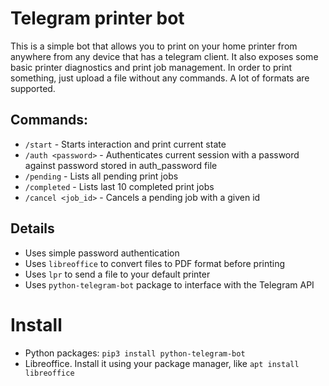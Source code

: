 # Telegram printer bot
This is a simple bot that allows you to print on your home printer from anywhere from any device that has a telegram client.
It also exposes some basic printer diagnostics and print job management.
In order to print something, just upload a file without any commands. A lot of formats are supported.

## Commands:
 * `/start` - Starts interaction and print current state
 * `/auth <password>` - Authenticates current session with a password against password stored in auth_password file
 * `/pending` - Lists all pending print jobs
 * `/completed` - Lists last 10 completed print jobs
 * `/cancel <job_id>` - Cancels a pending job with a given id 
 
## Details
 * Uses simple password authentication
 * Uses `libreoffice` to convert files to PDF format before printing
 * Uses `lpr` to send a file to your default printer
 * Uses `python-telegram-bot` package to interface with the Telegram API

# Install

* Python packages: `pip3 install python-telegram-bot`
* Libreoffice. Install it using your package manager, like `apt install libreoffice`
